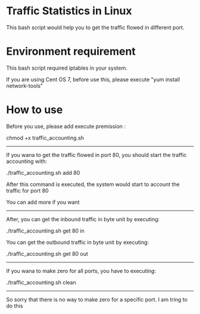 # Traffic Statistics in Linux
This bash script would help you to get the traffic flowed in different port. 
# Environment requirement
<p>This bash script required iptables in your system. </p>
<p>If you are using Cent OS 7, before use this, please execute "yum install network-tools"</p>

# How to use
<p>Before you use, please add execute premission :</p>
<p>chmod +x traffic_accounting.sh</p>
<hr>
<p>If you wana to get the traffic flowed in port 80, you should start the traffic accounting with: </p>
<p>./traffic_accounting.sh add 80</p>
<p>After this command is executed, the system would start to account the traffic for port 80</p>
<p>You can add more if you want</p>
<hr>
<p>After, you can get the inbound traffic in byte unit by executing: </p>
<p>./traffic_accounting.sh get 80 in</p>
<p>You can get the outbound traffic in byte unit by executing: </p>
<p>./traffic_accounting.sh get 80 out</p>
<hr>
<p>If you wana to make zero for all ports, you have to executing: </p>
<p>./traffic_accounting.sh clean</p>
<hr>
<p>So sorry that there is no way to make zero for a specific port. I am tring to do this</p>
